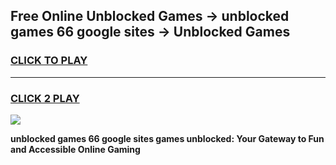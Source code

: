 
## Free Online Unblocked Games → unblocked games 66 google sites → Unblocked Games
<h3>
<a href="https://premium.freeplayer.one?title=unblocked_games_66_google_sites&ref=21F">CLICK TO PLAY</a></h3>
<hr>

<h3>
<a href="https://premium.freeplayer.one?title=unblocked_games_66_google_sites&ref=21F">CLICK 2 PLAY</a>
  
</h3>

<a href="https://premium.freeplayer.one?title=unblocked_games_66_google_sites&ref=21F/"><img src="https://clearcache.store/games.png"></a>


**unblocked games 66 google sites games unblocked: Your Gateway to Fun and Accessible Online Gaming**
